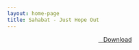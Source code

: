 ```yaml
---
layout: home-page
title: Sahabat - Just Hope Out
---
```


<center>
<a href="https://drive.google.com/uc?authuser=0&id=1JnZFwAtr3CQs14BmWAuEVJjcnksEkfOv&export=download" ><i class="fa fa-caret-down" aria-hidden="true"></i>&nbsp; &nbsp;Download</a>
</center>
